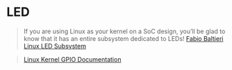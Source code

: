 # LED

> If you are using Linux as your kernel on a SoC design, you’ll be glad to know that it has an entire subsystem dedicated to LEDs! [Fabio Baltieri Linux LED Subsystem](https://fabiobaltieri.com/2011/09/21/linux-led-subsystem/)

> [Linux Kernel GPIO Documentation](https://www.kernel.org/doc/Documentation/gpio/00-INDEX)